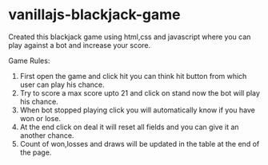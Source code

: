 # vanillajs-blackjack-game
Created this blackjack game using html,css and javascript where you can play against a bot and increase your score.

Game Rules:
 1. First open the game and click hit you can think hit button from which user can play his chance.
 2. Try to score a max score upto 21 and click on stand now the bot will play his chance.
 3. When bot stopped playing click you will automatically know if you have won or lose.
 4. At the end click on deal it will reset all fields and you can give it an another chance.
 5. Count of won,losses and draws will be updated in the table at the end of the page.
